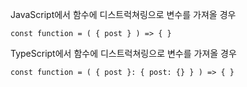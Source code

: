 JavaScript에서 함수에 디스트럭쳐링으로 변수를 가져올 경우

```
const function = ( { post } ) => { }
```

TypeScript에서 함수에 디스트럭쳐링으로 변수를 가져올 경우

```
const function = ( { post }: { post: {} } ) => { }
```